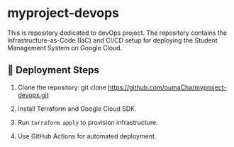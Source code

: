 # myproject-devops
This is repository dedicated to devOps project.
The repository contains the Infrastructure-as-Code (IaC) and CI/CD setup for deploying the Student Management System on Google Cloud.

## 🚀 Deployment Steps
1. Clone the repository:
git clone https://github.com/oumaCha/myproject-devops.git


2. Install Terraform and Google Cloud SDK.
3. Run `terraform apply` to provision infrastructure.
4. Use GitHub Actions for automated deployment.

